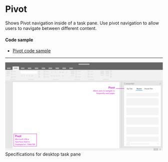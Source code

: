 # Pivot

Shows Pivot navigation inside of a task pane. Use pivot navigation to allow users to navigate between different content. 

#### Code sample
* [Pivot code sample](../templates/navigation/pivot)

***

![Pivot - Specifications for desktop task pane](../assets/images/pivot_taskPaneCallouts.png)
Specifications for desktop task pane
